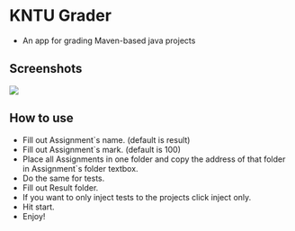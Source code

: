 # KNTU Grader
+ An app for grading Maven-based java projects

## Screenshots
<img src="https://raw.githubusercontent.com/moeinshafienia/KNTU_Grader/master/screenshots/KNTU_Grader.png"></br>

## How to use

- Fill out Assignment`s name. (default is result)
- Fill out Assignment`s mark. (default is 100)
- Place all Assignments in one folder and copy the address of that folder in Assignment`s folder textbox.
- Do the same for tests.
- Fill out Result folder.
- If you want to only inject tests to the projects click inject only.
- Hit start.
- Enjoy!

